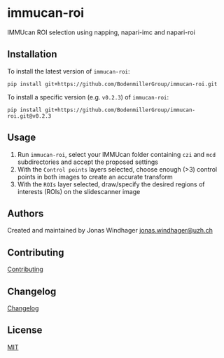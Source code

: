# immucan-roi

IMMUcan ROI selection using napping, napari-imc and napari-roi

## Installation

To install the latest version of `immucan-roi`:

    pip install git+https://github.com/BodenmillerGroup/immucan-roi.git

To install a specific version (e.g. `v0.2.3`) of `immucan-roi`:

    pip install git+https://github.com/BodenmillerGroup/immucan-roi.git@v0.2.3

## Usage

1. Run `immucan-roi`, select your IMMUcan folder containing `czi` and `mcd` subdirectories and accept the proposed settings
2. With the `Control points` layers selected, choose enough (>3) control points in both images to create an accurate transform
3. With the `ROIs` layer selected, draw/specify the desired regions of interests (ROIs) on the slidescanner image

## Authors

Created and maintained by Jonas Windhager [jonas.windhager@uzh.ch](mailto:jonas.windhager@uzh.ch)

## Contributing

[Contributing](https://github.com/BodenmillerGroup/immucan-roi/blob/main/CONTRIBUTING.md)

## Changelog

[Changelog](https://github.com/BodenmillerGroup/immucan-roi/blob/main/CHANGELOG.md)

## License

[MIT](https://github.com/BodenmillerGroup/immucan-roi/blob/main/LICENSE.md)
